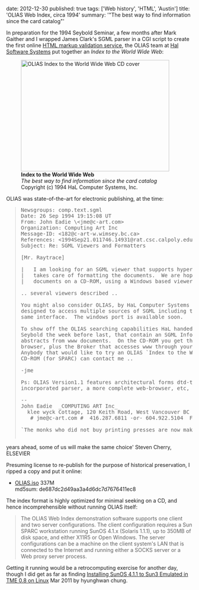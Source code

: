 date: 2012-12-30
published: true
tags: ['Web history', 'HTML', 'Austin']
title: 'OLIAS Web Index, circa 1994'
summary: '"The best way to find information since the card catalog"'

In preparation for the 1994 Seybold Seminar, a few months after Mark
Gaither and I wrapped James Clark's SGML parser in a CGI script to
create the first online [HTML markup validation service][svc], the
OLIAS team at [Hal Software Systems][halsoft] put together an _Index
to the World Wide Web_:

[halsoft]: http://en.wikipedia.org/wiki/HAL_Computer_Systems#HAL_Software_System
[svc]: http://en.wikipedia.org/wiki/W3C_Markup_Validation_Service

<figure>
      <a href="https://picasaweb.google.com/lh/photo/mUr1Wz8CLWN2AQragTKYi4J1EVuJnG1DZLbb2jubdao?feat=embedwebsite">
         <img src="https://lh6.googleusercontent.com/-eqTpt__cJZI/UBqDxYKGObI/AAAAAAAAAU8/p-YZBD2_fcA/s400/IMG_20120802_084220.jpg" height="300" width="400"
	 alt="OLIAS Index to the World Wide Web CD cover" />
      </a>
<figcaption><strong>Index to the World Wide Web</strong><br />
<em>The best way to find information since the card catalog</em><br />
Copyright (c) 1994 HaL Computer Systems, Inc.
</figcaption>
</figure>

OLIAS was state-of-the-art for electronic publishing, at the time:

> <pre>
> Newsgroups: comp.text.sgml
> Date: 26 Sep 1994 19:15:08 UT
> From: John Eadie \&lt;jme@c-art.com&gt;
> Organization: Computing Art Inc
> Message-ID: &lt;182@c-art-w.wimsey.bc.ca&gt;
> References: &lt;1994Sep21.011746.14931@rat.csc.calpoly.edu&gt;
> Subject: Re: SGML Viewers and Formatters
> 
> [Mr. Raytrace]
> 
> |   I am looking for an SGML viewer that supports hypertext links and that
> |   takes care of formatting the documents.  We are hoping to publish SGML
> |   documents on a CD-ROM, using a Windows based viewer.
>
> .. several viewers described ..
>
> You might also consider OLIAS, by HaL Computer Systems -- the browser is
> designed to access multiple sources of SGML including the www using the
> same interface.  The windows port is available soon.
> 
> To show off the OLIAS searching capabilities HaL handed out CD-ROMs at
> Seybold the week before last, that contain an SGML Info Library with 100k
> abstracts from www documents.  On the CD-ROM you get the infolib, a
> browser, plus the Broker that accesses www through your local firewall.
> Anybody that would like to try an OLIAS `Index to the World-Wide Web'
> CD-ROM (for SPARC) can contact me ..
>
> -jme
>
> Ps: OLIAS Version1.1 features architectural forms dtd-to-dtd conversion, an
> incorporated parser, a more complete web-browser, etc, etc.
> 
> --
> John Eadie  _COMPUTING ART Inc_
>   klee wyck Cottage, 120 Keith Road, West Vancouver BC  V7T 1L3
>    # jme@c-art.com #  416.287.6811 -or- 604.922.5104  Fax 604.922.5194
> 
> `The monks who did not buy printing presses are now making wine.  In the
years ahead, some of us will make the same choice'  Steven Cherry, ELSEVIER
> </pre>

Presuming license to re-publish for the purpose of historical preservation,
I ripped a copy and put it online:

  - [OLIAS.iso][iso] 337M  
    md5sum: de687dc2d49aa3a4d6dc7d7676411ec8

[iso]: http://people.w3.org/~connolly/1994-olias/OLIAS.iso

The index format is highly optimized for minimal seeking on a CD,
and hence incomprehensible without running OLIAS itself:

> The OLIAS Web Index demonstration software supports one client and two server configurations. The client configuration requires a Sun SPARC workstation running SunOS 4.1.x (Solaris 1.1.1), up to 350MB of disk space, and either X11R5 or Open Windows. The server configurations can be a machine on the client system's LAN that is connected to the Internet and running either a SOCKS server or a Web proxy server process.

Getting it running would be a retrocomputing exercise for
another day, though I did get as far as finding
[Installing SunOS 4.1.1 to Sun3 Emulated in TME 0.8 on Linux][sunos]
Mar 2011 by hyunghwan chung.

[sunos]: http://www.abiyo.net/retrocomputing/installingsunos411tosun3emulatedintme08onlinux


